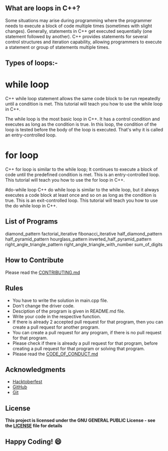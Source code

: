 
## What are loops in C++?
Some situations may arise during programming where the programmer needs to execute a block of code multiple times (sometimes with slight changes). Generally, statements in C++ get executed sequentially (one statement followed by another). C++ provides statements for several control structures and iteration capability, allowing programmers to execute a statement or group of statements multiple times. 

## Types of loops:-
# while loop
C++ while loop statement allows the same code block to be run repeatedly until a condition is met. This tutorial will teach you how to use the while loop in C++.

The while loop is the most basic loop in C++. It has a control condition and executes as long as the condition is true. In this loop, the condition of the loop is tested before the body of the loop is executed. That's why it is called an entry-controlled loop. 

# for loop
C++ for loop is similar to the while loop; It continues to execute a block of code until the predefined condition is met. This is an entry-controlled loop. This tutorial will teach you how to use the for loop in C++. 

#do-while loop
C++ do while loop is similar to the while loop, but it always executes a code block at least once and so on as long as the condition is true. This is an exit-controlled loop. This tutorial will teach you how to use the do while loop in C++.


## List of Programs

diamond_pattern
factorial_iterative
fibonacci_iterative
half_diamond_pattern
half_pyramid_pattern
hourglass_pattern
inverted_half_pyramid_pattern
right_angle_triangle_pattern
right_angle_triangle_with_number
sum_of_digits 

## How to Contribute
Please read the [CONTRIBUTING.md](../../CONTRIBUTING.md)

## Rules
- You have to write the solution in main.cpp file.
- Don't change the driver code.
- Desciption of the program is given in README.md file.
- Write your code in the respective function.
- If there is already 2 accepted pull request for that program, then you can create a pull request for another program.
- You can create a pull request for any program, if there is no pull request for that program.
- Please check if there is already a pull request for that program, before creating a pull request for that program or solving that program.
- Please read the [CODE_OF_CONDUCT.md](../CODE_OF_CONDUCT.md)

## Acknowledgments
- [Hacktoberfest](https://hacktoberfest.digitalocean.com/)
- [GitHub](https://github.com)
- [Git](https://git-scm.com/)


## License
**This project is licensed under the GNU GENERAL PUBLIC License - see the [LICENSE](../LICENSE) file for details**

## Happy Coding! :smile:
